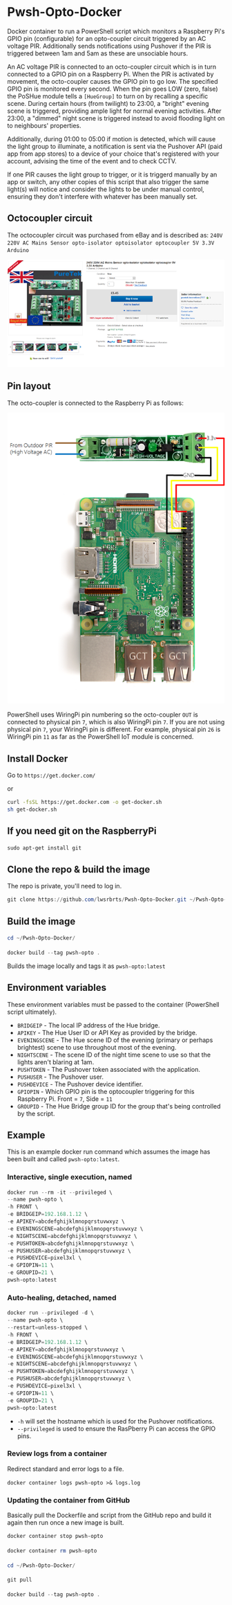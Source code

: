 # Pwsh-Opto-Docker

Docker container to run a PowerShell script which monitors a Raspberry Pi's GPIO pin (configurable) for an opto-coupler circuit triggered by an AC voltage PIR. Additionally sends notifications using Pushover if the PIR is triggered between 1am and 5am as these are unsociable hours.

An AC voltage PIR is connected to an octo-coupler circuit which is in turn connected to a GPIO pin on a Raspberry Pi. When the PIR is activated by movement, the octo-coupler causes the GPIO pin to go low. The specified GPIO pin is monitored every second. When the pin goes LOW (zero, false) the PoSHue module tells a `[HueGroup]` to turn on by recalling a specific scene. During certain hours (from twilight) to 23:00, a "bright" evening scene is triggered, providing ample light for normal evening activities. After 23:00, a "dimmed" night scene is triggered instead to avoid flooding light on to neighbours' properties.

Additionally, during 01:00 to 05:00 if motion is detected, which will cause the light group to illuminate, a notification is sent via the Pushover API (paid app from app stores) to a device of your choice that's registered with your account, advising the time of the event and to check CCTV.

If one PIR causes the light group to trigger, or it is triggerd manually by an app or switch, any other copies of this script that also trigger the same light(s) will notice and consider the lights to be under manual control, ensuring they don't interfere with whatever has been manually set.

## Octocoupler circuit

The octocoupler circuit was purchased from eBay and is described as: `240V 220V AC Mains Sensor opto-isolator optoisolator optocoupler 5V 3.3V Arduino`

![ebay seller](https://github.com/lwsrbrts/Pwsh-Opto-Docker/raw/master/ebay-seller.png "ebay seller")


## Pin layout

The octo-coupler is connected to the Raspberry Pi as follows:

![Pin layout for octo-coupler](https://github.com/lwsrbrts/Pwsh-Opto-Docker/raw/master/Pin-layout.png "Pin layout for octo-coupler")

PowerShell uses WiringPi pin numbering so the octo-coupler `OUT` is connected to physical pin `7`, which is also WiringPi pin `7`. If you are not using physical pin `7`, your WiringPi pin is different. For example, physical pin `26` is WiringPi pin `11` as far as the PowerShell IoT module is concerned.

## Install Docker

Go to `https://get.docker.com/`

or

```bash
curl -fsSL https://get.docker.com -o get-docker.sh
sh get-docker.sh
```

## If you need git on the RaspberryPi

```powershell
sudo apt-get install git
```

## Clone the repo & build the image

The repo is private, you'll need to log in.

```powershell
git clone https://github.com/lwsrbrts/Pwsh-Opto-Docker.git ~/Pwsh-Opto-Docker/
```

## Build the image

```powershell
cd ~/Pwsh-Opto-Docker/

docker build --tag pwsh-opto .
```

Builds the image locally and tags it as `pwsh-opto:latest`

## Environment variables

These environment variables must be passed to the container (PowerShell script ultimately).

* `BRIDGEIP` - The local IP address of the Hue bridge.
* `APIKEY` - The Hue User ID or API Key as provided by the bridge.
* `EVENINGSCENE` - The Hue scene ID of the evening (primary or perhaps brightest) scene to use throughout most of the evening.
* `NIGHTSCENE` - The scene ID of the night time scene to use so that the lights aren't blaring at 1am.
* `PUSHTOKEN` - The Pushover token associated with the application.
* `PUSHUSER` - The Pushover user.
* `PUSHDEVICE` - The Pushover device identifier.
* `GPIOPIN` - Which GPIO pin is the optocoupler triggering for this Raspberry Pi. Front = `7`, Side = `11`
* `GROUPID` - The Hue Bridge group ID for the group that's being controlled by the script.

## Example

This is an example docker run command which assumes the image has been built and called `pwsh-opto:latest`.

### Interactive, single execution, named

``` powershell
docker run --rm -it --privileged \
--name pwsh-opto \
-h FRONT \
-e BRIDGEIP=192.168.1.12 \
-e APIKEY=abcdefghijklmnopqrstuvwxyz \
-e EVENINGSCENE=abcdefghijklmnopqrstuvwxyz \
-e NIGHTSCENE=abcdefghijklmnopqrstuvwxyz \
-e PUSHTOKEN=abcdefghijklmnopqrstuvwxyz \
-e PUSHUSER=abcdefghijklmnopqrstuvwxyz \
-e PUSHDEVICE=pixel3xl \
-e GPIOPIN=11 \
-e GROUPID=21 \
pwsh-opto:latest
```

### Auto-healing, detached, named

``` powershell
docker run --privileged -d \
--name pwsh-opto \
--restart=unless-stopped \
-h FRONT \
-e BRIDGEIP=192.168.1.12 \
-e APIKEY=abcdefghijklmnopqrstuvwxyz \
-e EVENINGSCENE=abcdefghijklmnopqrstuvwxyz \
-e NIGHTSCENE=abcdefghijklmnopqrstuvwxyz \
-e PUSHTOKEN=abcdefghijklmnopqrstuvwxyz \
-e PUSHUSER=abcdefghijklmnopqrstuvwxyz \
-e PUSHDEVICE=pixel3xl \
-e GPIOPIN=11 \
-e GROUPID=21 \
pwsh-opto:latest
```

* `-h` will set the hostname which is used for the Pushover notifications.
* `--privileged` is used to ensure the RasPberry Pi can access the GPIO pins.

### Review logs from a container

Redirect standard and error logs to a file.

`docker container logs pwsh-opto >& logs.log`

### Updating the container from GitHub

Basically pull the Dockerfile and script from the GitHub repo and build it again then run once a new image is built.

```powershell
docker container stop pwsh-opto

docker container rm pwsh-opto

cd ~/Pwsh-Opto-Docker/

git pull

docker build --tag pwsh-opto .
```